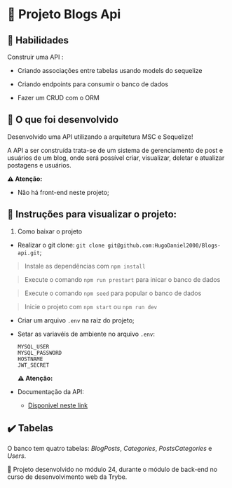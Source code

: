 # :dart: Projeto Blogs Api

## :brain: Habilidades

Construir uma API :

- Criando associações entre tabelas usando models do sequelize

- Criando endpoints para consumir o banco de dados

- Fazer um CRUD com o ORM


## :wrench: O que foi desenvolvido

Desenvolvido uma API utilizando a arquitetura MSC e Sequelize!

A API a ser construída trata-se de um sistema de gerenciamento de post e usuários de um blog, onde será possível criar, visualizar, deletar e atualizar postagens e usuários.

**⚠️ Atenção:**

- Não há front-end neste projeto;


## :dart: Instruções para visualizar o projeto:

1. Como baixar o projeto

- Realizar o git clone: `git clone git@github.com:HugoDaniel2000/Blogs-api.git`;

> Instale as dependências com `npm install`

> Execute o comando `npm run prestart` para inicar o banco de dados

> Execute o comando `npm seed` para popular o banco de dados

> Inicie o projeto com `npm start` ou `npm run dev`

- Criar um arquivo `.env` na raiz do projeto;

- Setar as variavéis de ambiente no arquivo `.env`:
  ```
  MYSQL_USER
  MYSQL_PASSWORD
  HOSTNAME
  JWT_SECRET
  ```
  **⚠️ Atenção:**

- Documentação da API: 
  - [Disponivel neste link](https://documenter.getpostman.com/view/20065093/Uz5AtfEf)
## :heavy_check_mark: Tabelas
O banco tem quatro tabelas: _BlogPosts_, _Categories_, _PostsCategories_ e _Users_.

:wrench: Projeto desenvolvido no módulo 24, durante o módulo de back-end no curso de desenvolvimento web da Trybe.
